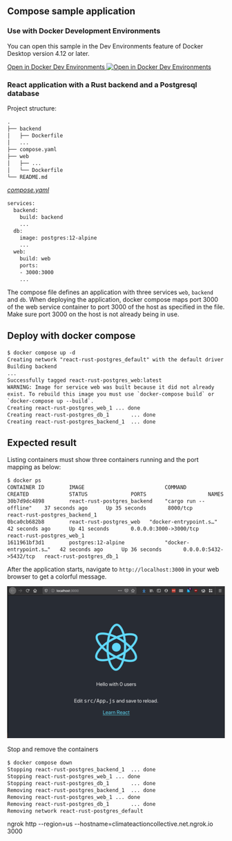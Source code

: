 ## Compose sample application

### Use with Docker Development Environments

You can open this sample in the Dev Environments feature of Docker Desktop version 4.12 or later.

[Open in Docker Dev Environments <img src="../open_in_new.svg" alt="Open in Docker Dev Environments" align="top"/>](https://open.docker.com/dashboard/dev-envs?url=https://github.com/docker/awesome-compose/tree/master/react-rust-postgres)

### React application with a Rust backend and a Postgresql database

Project structure:
```
.
├── backend
│   ├── Dockerfile
│   ...
├── compose.yaml
├── web
│   ├── ...
│   └── Dockerfile
└── README.md
```

[_compose.yaml_](compose.yaml)
```
services:
  backend:
    build: backend
    ...
  db:
    image: postgres:12-alpine
    ...
  web:
    build: web
    ports:
    - 3000:3000
    ...
```
The compose file defines an application with three services `web`, `backend` and `db`.
When deploying the application, docker compose maps port 3000 of the web service container to port 3000 of the host as specified in the file.
Make sure port 3000 on the host is not already being in use.

## Deploy with docker compose

```
$ docker compose up -d
Creating network "react-rust-postgres_default" with the default driver
Building backend
...
Successfully tagged react-rust-postgres_web:latest
WARNING: Image for service web was built because it did not already exist. To rebuild this image you must use `docker-compose build` or `docker-compose up --build`.
Creating react-rust-postgres_web_1 ... done
Creating react-rust-postgres_db_1       ... done
Creating react-rust-postgres_backend_1  ... done
```

## Expected result

Listing containers must show three containers running and the port mapping as below:
```
$ docker ps
CONTAINER ID        IMAGE                          COMMAND                  CREATED             STATUS              PORTS                    NAMES
30b7d9dc4898        react-rust-postgres_backend    "cargo run --offline"    37 seconds ago      Up 35 seconds       8000/tcp                 react-rust-postgres_backend_1
0bca0cb682b8        react-rust-postgres_web   "docker-entrypoint.s…"   42 seconds ago      Up 41 seconds       0.0.0.0:3000->3000/tcp   react-rust-postgres_web_1
1611961bf3d1        postgres:12-alpine             "docker-entrypoint.s…"   42 seconds ago      Up 36 seconds       0.0.0.0:5432->5432/tcp   react-rust-postgres_db_1
```

After the application starts, navigate to `http://localhost:3000` in your web browser to get a colorful message.

![page](./capture.png)

Stop and remove the containers
```
$ docker compose down
Stopping react-rust-postgres_backend_1  ... done
Stopping react-rust-postgres_web_1 ... done
Stopping react-rust-postgres_db_1       ... done
Removing react-rust-postgres_backend_1  ... done
Removing react-rust-postgres_web_1 ... done
Removing react-rust-postgres_db_1       ... done
Removing network react-rust-postgres_default
```


ngrok http --region=us --hostname=climateactioncollective.net.ngrok.io 3000